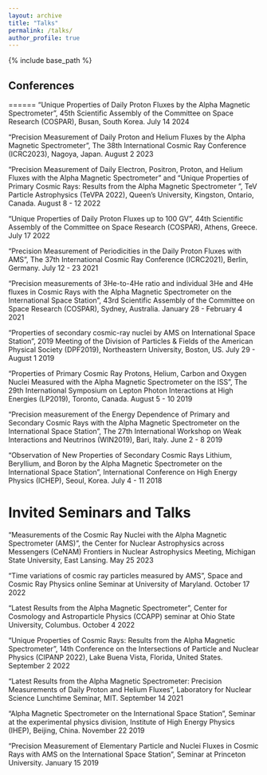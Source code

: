 ```yaml
---
layout: archive
title: "Talks"
permalink: /talks/
author_profile: true
---
```


{% include base_path %}

## Conferences
======
“Unique Properties of Daily Proton Fluxes by the Alpha Magnetic Spectrometer”, 45th Scientific Assembly of the Committee on Space Research (COSPAR), Busan, South Korea. July 14 2024

“Precision Measurement of Daily Proton and Helium Fluxes by the Alpha Magnetic Spectrometer”, The 38th International Cosmic Ray Conference (ICRC2023), Nagoya, Japan. August 2 2023

“Precision Measurement of Daily Electron, Positron, Proton, and Helium Fluxes with the Alpha Magnetic Spectrometer” and “Unique Properties of Primary Cosmic Rays: Results from the Alpha Magnetic Spectrometer ”, TeV Particle Astrophysics (TeVPA 2022), Queen’s University, Kingston, Ontario, Canada. August 8 - 12 2022

“Unique Properties of Daily Proton Fluxes up to 100 GV”, 44th Scientific Assembly of the Committee on Space Research (COSPAR), Athens, Greece. July 17 2022

“Precision Measurement of Periodicities in the Daily Proton Fluxes with AMS”, The 37th International Cosmic Ray Conference (ICRC2021), Berlin, Germany. July 12 - 23 2021

“Precision measurements of 3He-to-4He ratio and individual 3He and 4He fluxes in Cosmic Rays with the Alpha Magnetic Spectrometer on the International Space Station”, 43rd Scientific Assembly of the Committee on Space Research (COSPAR), Sydney, Australia. January 28 - February 4 2021

“Properties of secondary cosmic-ray nuclei by AMS on International Space Station”, 2019 Meeting of the Division of Particles & Fields of the American Physical Society (DPF2019), Northeastern University, Boston, US. July 29 - August 1 2019

“Properties of Primary Cosmic Ray Protons, Helium, Carbon and Oxygen Nuclei Measured with the Alpha Magnetic Spectrometer on the ISS”, The 29th International Symposium on Lepton Photon Interactions at High Energies (LP2019), Toronto, Canada. August 5 - 10 2019

“Precision measurement of the Energy Dependence of Primary and Secondary Cosmic Rays with the Alpha Magnetic Spectrometer on the International Space Station”, The 27th International Workshop on Weak Interactions and Neutrinos (WIN2019), Bari, Italy. June 2 - 8 2019

“Observation of New Properties of Secondary Cosmic Rays Lithium, Beryllium, and Boron by the Alpha Magnetic Spectrometer on the International Space Station”, International Conference on High Energy Physics (ICHEP), Seoul, Korea. July 4 - 11 2018


Invited Seminars and Talks
======
“Measurements of the Cosmic Ray Nuclei with the Alpha Magnetic Spectrometer (AMS)”, the Center for Nuclear Astrophysics across Messengers (CeNAM) Frontiers in Nuclear Astrophysics Meeting, Michigan State University, East Lansing. May 25 2023

“Time variations of cosmic ray particles measured by AMS”, Space and Cosmic Ray Physics online Seminar at University of Maryland. October 17 2022

“Latest Results from the Alpha Magnetic Spectrometer”, Center for Cosmology and Astroparticle Physics (CCAPP) seminar at Ohio State University, Columbus. October 4 2022

“Unique Properties of Cosmic Rays: Results from the Alpha Magnetic Spectrometer”, 14th Conference on the Intersections of Particle and Nuclear Physics (CIPANP 2022), Lake Buena Vista, Florida, United States. September 2 2022

“Latest Results from the Alpha Magnetic Spectrometer: Precision Measurements of Daily Proton and Helium Fluxes”, Laboratory for Nuclear Science Lunchtime Seminar, MIT. September 14 2021

“Alpha Magnetic Spectrometer on the International Space Station”, Seminar at the experimental physics division, Institute of High Energy Physics (IHEP), Beijing, China. November 22 2019

“Precision Measurement of Elementary Particle and Nuclei Fluxes in Cosmic Rays with AMS on the International Space Station”, Seminar at Princeton University. January 15 2019
  
